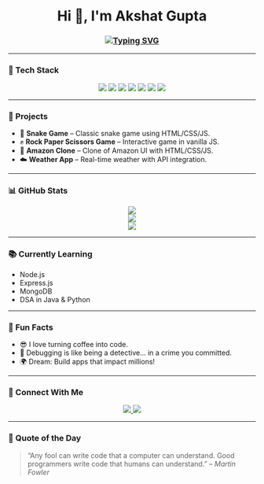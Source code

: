 <h1 align="center">Hi 👋, I'm Akshat Gupta</h1>
<h3 align="center">
  <a href="https://github.com/Akshat-Gupta-AK">
    <img src="https://readme-typing-svg.herokuapp.com?font=Fira+Code&size=22&pause=1000&center=true&vCenter=true&width=435&lines=Web+Developer;Java+%7C+Python+Enthusiast;React+Learner+%F0%9F%94%BB;Problem+Solver+%F0%9F%A7%91%E2%80%8D%F0%9F%92%BB" alt="Typing SVG" />
  </a>
</h3>

---

### 🔧 Tech Stack
<p align="center">
  <img src="https://img.shields.io/badge/HTML5-E34F26?style=flat&logo=html5&logoColor=white"/>
  <img src="https://img.shields.io/badge/CSS3-1572B6?style=flat&logo=css3&logoColor=white"/>
  <img src="https://img.shields.io/badge/JavaScript-F7DF1E?style=flat&logo=javascript&logoColor=black"/>
  <img src="https://img.shields.io/badge/Java-007396?style=flat&logo=java&logoColor=white"/>
  <img src="https://img.shields.io/badge/Python-3776AB?style=flat&logo=python&logoColor=white"/>
  <img src="https://img.shields.io/badge/React-20232A?style=flat&logo=react&logoColor=61DAFB"/>
  <img src="https://img.shields.io/badge/Git-F05032?style=flat&logo=git&logoColor=white"/>
</p>

---

### 🚀 Projects
- 🐍 **Snake Game** – Classic snake game using HTML/CSS/JS.
- ✊ **Rock Paper Scissors Game** – Interactive game in vanilla JS.
- 🛒 **Amazon Clone** – Clone of Amazon UI with HTML/CSS/JS.
- ☁️ **Weather App** – Real-time weather with API integration.

---

### 📊 GitHub Stats
<p align="center">
  <img src="https://github-readme-stats.vercel.app/api?username=Akshat-Gupta-AK&show_icons=true&theme=tokyonight" />
  <br />
  <img src="https://github-readme-streak-stats.herokuapp.com/?user=Akshat-Gupta-AK&theme=tokyonight&hide_border=false" />
  <br />
  <img src="https://github-readme-stats.vercel.app/api/top-langs/?username=Akshat-Gupta-AK&layout=compact&theme=tokyonight" />
</p>

---

### 📚 Currently Learning
- Node.js
- Express.js
- MongoDB
- DSA in Java & Python

---

### 🧠 Fun Facts
- 😎 I love turning coffee into code.
- 🧩 Debugging is like being a detective... in a crime you committed.
- 🌍 Dream: Build apps that impact millions!

---

### 💬 Connect With Me
<p align="center">
  <a href="https://www.linkedin.com/in/akshat-gupta-737b8628b">
    <img src="https://img.shields.io/badge/LinkedIn-blue?style=flat&logo=linkedin" />
  </a>
  <a href="mailto:akshatgupt2001@gmail.com">
    <img src="https://img.shields.io/badge/Gmail-D14836?style=flat&logo=gmail&logoColor=white" />
  </a>
</p>

---

### 🤖 Quote of the Day
> “Any fool can write code that a computer can understand. Good programmers write code that humans can understand.” – *Martin Fowler*
